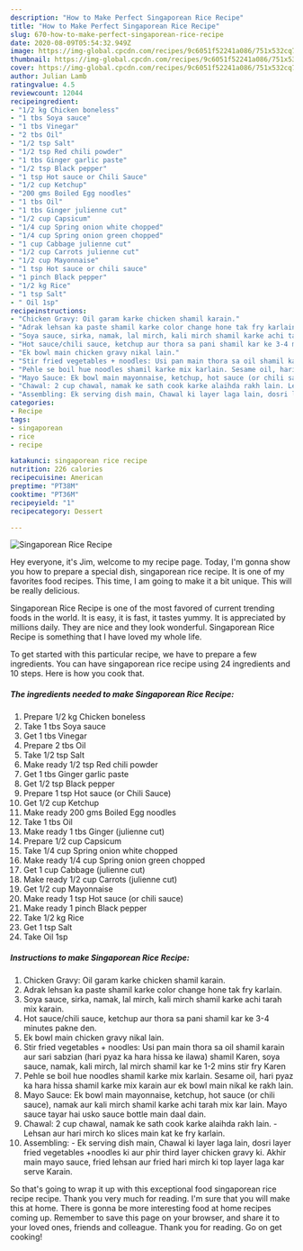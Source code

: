 ```yaml
---
description: "How to Make Perfect Singaporean Rice Recipe"
title: "How to Make Perfect Singaporean Rice Recipe"
slug: 670-how-to-make-perfect-singaporean-rice-recipe
date: 2020-08-09T05:54:32.949Z
image: https://img-global.cpcdn.com/recipes/9c6051f52241a086/751x532cq70/singaporean-rice-recipe-recipe-main-photo.jpg
thumbnail: https://img-global.cpcdn.com/recipes/9c6051f52241a086/751x532cq70/singaporean-rice-recipe-recipe-main-photo.jpg
cover: https://img-global.cpcdn.com/recipes/9c6051f52241a086/751x532cq70/singaporean-rice-recipe-recipe-main-photo.jpg
author: Julian Lamb
ratingvalue: 4.5
reviewcount: 12044
recipeingredient:
- "1/2 kg Chicken boneless"
- "1 tbs Soya sauce"
- "1 tbs Vinegar"
- "2 tbs Oil"
- "1/2 tsp Salt"
- "1/2 tsp Red chili powder"
- "1 tbs Ginger garlic paste"
- "1/2 tsp Black pepper"
- "1 tsp Hot sauce or Chili Sauce"
- "1/2 cup Ketchup"
- "200 gms Boiled Egg noodles"
- "1 tbs Oil"
- "1 tbs Ginger julienne cut"
- "1/2 cup Capsicum"
- "1/4 cup Spring onion white chopped"
- "1/4 cup Spring onion green chopped"
- "1 cup Cabbage julienne cut"
- "1/2 cup Carrots julienne cut"
- "1/2 cup Mayonnaise"
- "1 tsp Hot sauce or chili sauce"
- "1 pinch Black pepper"
- "1/2 kg Rice"
- "1 tsp Salt"
- " Oil 1sp"
recipeinstructions:
- "Chicken Gravy: Oil garam karke chicken shamil karain."
- "Adrak lehsan ka paste shamil karke color change hone tak fry karlain."
- "Soya sauce, sirka, namak, lal mirch, kali mirch shamil karke achi tarah mix karain."
- "Hot sauce/chili sauce, ketchup aur thora sa pani shamil kar ke 3-4 minutes pakne den."
- "Ek bowl main chicken gravy nikal lain."
- "Stir fried vegetables + noodles: Usi pan main thora sa oil shamil karain aur sari sabzian (hari pyaz ka hara hissa ke ilawa) shamil Karen, soya sauce, namak, kali mirch, lal mirch shamil kar ke 1-2 mins stir fry Karen"
- "Pehle se boil hue noodles shamil karke mix karlain. Sesame oil, hari pyaz ka hara hissa shamil karke mix karain aur ek bowl main nikal ke rakh lain."
- "Mayo Sauce: Ek bowl main mayonnaise, ketchup, hot sauce (or chili sauce), namak aur kali mirch shamil karke achi tarah mix kar lain. Mayo sauce tayar hai usko sauce bottle main daal dain."
- "Chawal: 2 cup chawal, namak ke sath cook karke alaihda rakh lain. Lehsan aur hari mirch ko slices main kat ke fry karlain."
- "Assembling: Ek serving dish main, Chawal ki layer laga lain, dosri layer fried vegetables +noodles ki aur phir third layer chicken gravy ki. Akhir main mayo sauce, fried lehsan aur fried hari mirch ki top layer laga kar serve Karain."
categories:
- Recipe
tags:
- singaporean
- rice
- recipe

katakunci: singaporean rice recipe 
nutrition: 226 calories
recipecuisine: American
preptime: "PT38M"
cooktime: "PT36M"
recipeyield: "1"
recipecategory: Dessert

---
```



![Singaporean Rice Recipe](https://img-global.cpcdn.com/recipes/9c6051f52241a086/751x532cq70/singaporean-rice-recipe-recipe-main-photo.jpg)

Hey everyone, it's Jim, welcome to my recipe page. Today, I'm gonna show you how to prepare a special dish, singaporean rice recipe. It is one of my favorites food recipes. This time, I am going to make it a bit unique. This will be really delicious.

Singaporean Rice Recipe is one of the most favored of current trending foods in the world. It is easy, it is fast, it tastes yummy. It is appreciated by millions daily. They are nice and they look wonderful. Singaporean Rice Recipe is something that I have loved my whole life.




To get started with this particular recipe, we have to prepare a few ingredients. You can have singaporean rice recipe using 24 ingredients and 10 steps. Here is how you cook that.

<!--inarticleads1-->

##### The ingredients needed to make Singaporean Rice Recipe:

1. Prepare 1/2 kg Chicken boneless
1. Take 1 tbs Soya sauce
1. Get 1 tbs Vinegar
1. Prepare 2 tbs Oil
1. Take 1/2 tsp Salt
1. Make ready 1/2 tsp Red chili powder
1. Get 1 tbs Ginger garlic paste
1. Get 1/2 tsp Black pepper
1. Prepare 1 tsp Hot sauce (or Chili Sauce)
1. Get 1/2 cup Ketchup
1. Make ready 200 gms Boiled Egg noodles
1. Take 1 tbs Oil
1. Make ready 1 tbs Ginger (julienne cut)
1. Prepare 1/2 cup Capsicum
1. Take 1/4 cup Spring onion white chopped
1. Make ready 1/4 cup Spring onion green chopped
1. Get 1 cup Cabbage (julienne cut)
1. Make ready 1/2 cup Carrots (julienne cut)
1. Get 1/2 cup Mayonnaise
1. Make ready 1 tsp Hot sauce (or chili sauce)
1. Make ready 1 pinch Black pepper
1. Take 1/2 kg Rice
1. Get 1 tsp Salt
1. Take  Oil 1sp




<!--inarticleads2-->

##### Instructions to make Singaporean Rice Recipe:

1. Chicken Gravy: Oil garam karke chicken shamil karain.
1. Adrak lehsan ka paste shamil karke color change hone tak fry karlain.
1. Soya sauce, sirka, namak, lal mirch, kali mirch shamil karke achi tarah mix karain.
1. Hot sauce/chili sauce, ketchup aur thora sa pani shamil kar ke 3-4 minutes pakne den.
1. Ek bowl main chicken gravy nikal lain.
1. Stir fried vegetables + noodles: Usi pan main thora sa oil shamil karain aur sari sabzian (hari pyaz ka hara hissa ke ilawa) shamil Karen, soya sauce, namak, kali mirch, lal mirch shamil kar ke 1-2 mins stir fry Karen
1. Pehle se boil hue noodles shamil karke mix karlain. Sesame oil, hari pyaz ka hara hissa shamil karke mix karain aur ek bowl main nikal ke rakh lain.
1. Mayo Sauce: Ek bowl main mayonnaise, ketchup, hot sauce (or chili sauce), namak aur kali mirch shamil karke achi tarah mix kar lain. Mayo sauce tayar hai usko sauce bottle main daal dain.
1. Chawal: 2 cup chawal, namak ke sath cook karke alaihda rakh lain. - Lehsan aur hari mirch ko slices main kat ke fry karlain.
1. Assembling: - Ek serving dish main, Chawal ki layer laga lain, dosri layer fried vegetables +noodles ki aur phir third layer chicken gravy ki. Akhir main mayo sauce, fried lehsan aur fried hari mirch ki top layer laga kar serve Karain.




So that's going to wrap it up with this exceptional food singaporean rice recipe recipe. Thank you very much for reading. I'm sure that you will make this at home. There is gonna be more interesting food at home recipes coming up. Remember to save this page on your browser, and share it to your loved ones, friends and colleague. Thank you for reading. Go on get cooking!
